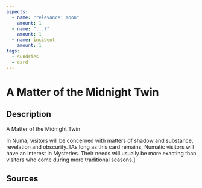 ```yaml
---
aspects: 
  - name: "relevance: moon"
    amount: 1
  - name: "...?"
    amount: 1
  - name: incident
    amount: 1
tags:
  - sundries
  - card
---
```

# A Matter of the Midnight Twin
## Description
A Matter of the Midnight Twin

In Numa, visitors will be concerned with matters of shadow and substance, revelation and obscurity. [As long as this card remains, Numatic visitors will have an interest in <sprite name=moon> Mysteries. Their needs will usually be more exacting than visitors who come during more traditional seasons.]
## Sources

